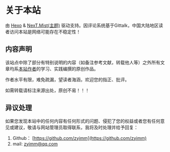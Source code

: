# 关于本站

由 [Hexo](https://hexo.io/zh-cn/) & [NexT.Mist(主题)](https://theme-next.org/) 驱动支持。因评论系统基于Gittalk，中国大陆地区读者访问本站是网络可能存在不稳定性！

## 内容声明

该站点中除了部分有特别说明的内容（如备注参考文献，转载他人等）之外所有文章均系[本站作者](https://github.com/zyimm)的学习、实践编撰的原创作品。

作者水平有限，难免疏漏，望读者海涵，欢迎您的指正、批评。

如需转载请标注来源出处，原创不易！！！

## 异议处理

如果您发现本站中的任何内容有任何形式的问题、侵犯了您的权益或者您有任何意见或建议，敬请与网站管理员取得联系，我将及时处理并给予回复：

1. Github： [https://github.com/zyimm](https://github.com/zyimm)
2. mail: [zyimm@qq.com](zyimm@qq.com)
